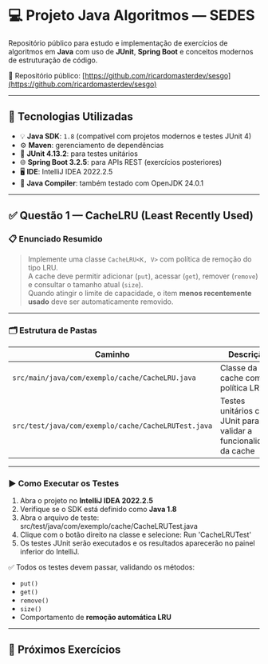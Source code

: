 # 💻 Projeto Java Algoritmos — SEDES

Repositório público para estudo e implementação de exercícios de algoritmos em **Java** com uso de **JUnit**, **Spring Boot** e conceitos modernos de estruturação de código.

📂 Repositório público: [https://github.com/ricardomasterdev/sesgo](https://github.com/ricardomasterdev/sesgo)

---

## 🧰 Tecnologias Utilizadas

- 💡 **Java SDK**: `1.8` (compatível com projetos modernos e testes JUnit 4)
- ⚙️ **Maven**: gerenciamento de dependências
- 🧪 **JUnit 4.13.2**: para testes unitários
- 🌐 **Spring Boot 3.2.5**: para APIs REST (exercícios posteriores)
- 🖥️ **IDE**: IntelliJ IDEA 2022.2.5
- 🔧 **Java Compiler**: também testado com OpenJDK 24.0.1

---

## ✅ Questão 1 — CacheLRU (Least Recently Used)

### 📋 Enunciado Resumido

> Implemente uma classe `CacheLRU<K, V>` com política de remoção do tipo LRU.  
> A cache deve permitir adicionar (`put`), acessar (`get`), remover (`remove`) e consultar o tamanho atual (`size`).  
> Quando atingir o limite de capacidade, o item **menos recentemente usado** deve ser automaticamente removido.

---

### 🗂️ Estrutura de Pastas

| Caminho | Descrição |
|--------|-----------|
| `src/main/java/com/exemplo/cache/CacheLRU.java` | Classe da cache com política LRU |
| `src/test/java/com/exemplo/cache/CacheLRUTest.java` | Testes unitários com JUnit para validar a funcionalidade da cache |

---

### ▶️ Como Executar os Testes

1. Abra o projeto no **IntelliJ IDEA 2022.2.5**
2. Verifique se o SDK está definido como **Java 1.8**
3. Abra o arquivo de teste:
   src/test/java/com/exemplo/cache/CacheLRUTest.java
4. Clique com o botão direito na classe e selecione:
   Run 'CacheLRUTest'
5. Os testes JUnit serão executados e os resultados aparecerão no painel inferior do IntelliJ.

✅ Todos os testes devem passar, validando os métodos:
- `put()`
- `get()`
- `remove()`
- `size()`
- Comportamento de **remoção automática LRU**

---

## 📌 Próximos Exercícios

